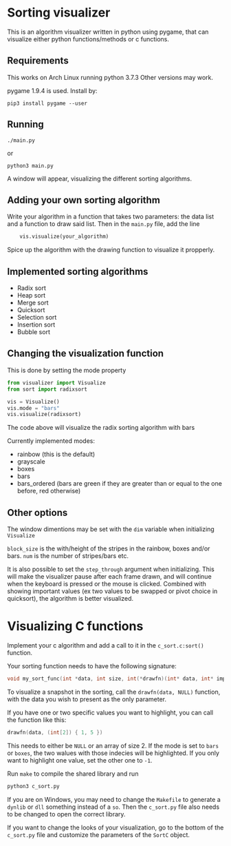# Sorting visualizer

This is an algorithm visualizer written in python using pygame, that can visualize either python functions/methods or c functions.

## Requirements

This works on Arch Linux running python 3.7.3
Other versions may work.

pygame 1.9.4 is used.
Install by:

```
pip3 install pygame --user
```

## Running

```
./main.py
```

or

```
python3 main.py
```

A window will appear, visualizing the different sorting algorithms.

## Adding your own sorting algorithm

Write your algorithm in a function that takes two parameters: the data list and a function to draw said list.
Then in the `main.py` file, add the line

```python
	vis.visualize(your_algorithm)
```

Spice up the algorithm with the drawing function to visualize it propperly.

## Implemented sorting algorithms

 * Radix sort
 * Heap sort
 * Merge sort
 * Quicksort
 * Selection sort
 * Insertion sort
 * Bubble sort

## Changing the visualization function

This is done by setting the mode property

```python
from visualizer import Visualize
from sort import radixsort

vis = Visualize()
vis.mode = "bars"
vis.visualize(radixsort)
```

The code above will visualize the radix sorting algorithm with bars

Currently implemented modes:
 * rainbow (this is the default)
 * grayscale
 * boxes
 * bars
 * bars_ordered (bars are green if they are greater than or equal to the one before, red otherwise)

## Other options

The window dimentions may be set with the `dim` variable when initializing `Visualize`

`block_size` is the with/height of the stripes in the rainbow, boxes and/or bars.
`num` is the number of stripes/bars etc.

It is also possible to set the `step_through` argument when initializing.
This will make the visualizer pause after each frame drawn, and will continue when the keyboard is pressed or the mouse is clicked.
Combined with showing important values (ex two values to be swapped or pivot choice in quicksort), the algorithm is better visualized.

# Visualizing C functions

Implement your c algorithm and add a call to it in the `c_sort.c:sort()` function.

Your sorting function needs to have the following signature:

```c
void my_sort_func(int *data, int size, int(*drawfn)(int* data, int* important));
```

To visualize a snapshot in the sorting, call the `drawfn(data, NULL)` function, with the data you wish to present as the only parameter.

If you have one or two specific values you want to highlight, you can call the function like this:

```c
drawfn(data, (int[2]) { 1, 5 })
```

This needs to either be `NULL` or an array of size 2.
If the mode is set to `bars` or `boxes`, the two walues with those indecies will be highlighted.
If you only want to highlight one value, set the other one to `-1`.

Run `make` to compile the shared library and run

```bash
python3 c_sort.py
```

If you are on Windows, you may need to change the `Makefile` to generate a `dynlib` or `dll` something instead of a `so`. Then the `c_sort.py` file also needs to be changed to open the correct library.

If you want to change the looks of your visualization, go to the bottom of the `c_sort.py` file and customize the parameters of the `SortC` object.
